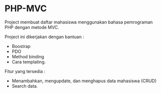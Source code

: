 # PHP-MVC
Project membuat daftar mahasiswa menggunakan bahasa pemrograman PHP dengan metode MVC.

Project ini dikerjakan dengan bantuan :
- Boostrap
- PDO
- Method binding
- Cara templating. 

Fitur yang tersedia :
- Menambahkan, mengupdate, dan menghapus data mahasiswa (CRUD)
- Search data.

